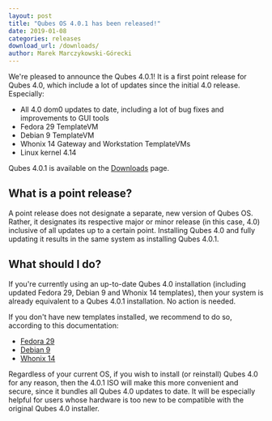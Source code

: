 ```yaml
---
layout: post
title: "Qubes OS 4.0.1 has been released!"
date: 2019-01-08
categories: releases
download_url: /downloads/
author: Marek Marczykowski-Górecki
---
```


We're pleased to announce the Qubes 4.0.1! It is a first point release for
Qubes 4.0, which include a lot of updates since the initial 4.0 release. Especially:

- All 4.0 dom0 updates to date, including a lot of bug fixes and improvements to GUI tools
- Fedora 29 TemplateVM
- Debian 9 TemplateVM
- Whonix 14 Gateway and Workstation TemplateVMs
- Linux kernel 4.14

Qubes 4.0.1 is available on the [Downloads] page.


What is a point release?
------------------------

A point release does not designate a separate, new version of Qubes OS.
Rather, it designates its respective major or minor release (in this
case, 4.0) inclusive of all updates up to a certain point. Installing
Qubes 4.0 and fully updating it results in the same system as installing
Qubes 4.0.1.


What should I do?
-----------------

If you're currently using an up-to-date Qubes 4.0 installation (including
updated Fedora 29, Debian 9 and Whonix 14 templates), then your system is
already equivalent to a Qubes 4.0.1 installation. No action is needed.

If you don't have new templates installed, we recommend to do so, according to this documentation:
 - [Fedora 29]
 - [Debian 9]
 - [Whonix 14]

Regardless of your current OS, if you wish to install (or reinstall)
Qubes 4.0 for any reason, then the 4.0.1 ISO will make this more
convenient and secure, since it bundles all Qubes 4.0 updates to date.
It will be especially helpful for users whose hardware is too new to be
compatible with the original Qubes 4.0 installer.


[Downloads]: https://www.qubes-os.org/downloads/
[Fedora 29]: https://www.qubes-os.org/doc/template/fedora/upgrade-28-to-29/
[Debian 9]: https://www.qubes-os.org/doc/template/debian/upgrade-8-to-9/
[Whonix 14]: https://www.whonix.org/wiki/Upgrading_Whonix_13_to_Whonix_14
